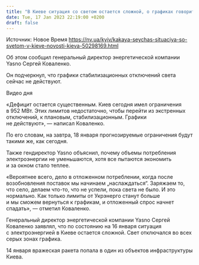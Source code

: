 ```yaml
---
title: "В Киеве ситуация со светом остается сложной, о графиках говорить рано — Yasno"
date: Tue, 17 Jan 2023 22:19:00 +0200
draft: false
---
```

Источник: Новое Время https://nv.ua/kyiv/kakaya-seychas-situaciya-so-svetom-v-kieve-novosti-kieva-50298169.html


 Об этом сообщил генеральный директор энергетической компании Yasno Сергей Коваленко.

Он подчеркнул, что графики стабилизационных отключений света сейчас не действуют.

  Видео дня   

«Дефицит остается существенным. Киев сегодня имел ограничения в 952 МВт. Этих лимитов недостаточно, чтобы перейти из экстренных отключений, к плановым, стабилизационным. Графики не действуют», — написал Коваленко.

По его словам, на завтра, 18 января прогнозируемые ограничения будут такими же, как сегодня.

Также гендиректор Yasno объяснил, почему объемы потребления электроэнергии не уменьшаются, хотя все пытаются экономить и за окном стало теплее.

«Вероятнее всего, дело в отложенном потреблении, когда после возобновления поставок мы начинаем „наслаждаться“. Заряжаем то, что село, делаем что-то, что не успели, пока света не было. И это нормально. Как только лимиты от Укрэнерго станут больше и мы сможем вернуться к графикам, и отложенный спрос начнет спадать», — отметил Коваленко.

Генеральный директор энергетической компании Yasno Сергей Коваленко заявлял, что по состоянию на 16 января ситуация с электроэнергией в Киеве остается сложной. Свет отключался во всех серых зонах графика.

14 января вражеская ракета попала в один из объектов инфраструктуры Киева.
